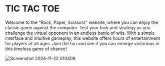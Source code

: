 # TIC TAC TOE

Welcome to the "Rock, Paper, Scissors" website, where you can enjoy the classic game against the computer. Test your luck and strategy as you challenge the virtual opponent in an endless battle of wits. 
With a simple interface and intuitive gameplay, this website offers hours of entertainment for players of all ages. Join the fun and see if you can emerge victorious in this timeless game of chance!

![Screenshot 2024-11-22 010408](https://github.com/anayagithub/StonePaperScissors/assets/143335960/27239a0e-bea4-4134-82c9-fc521127e0c9)
